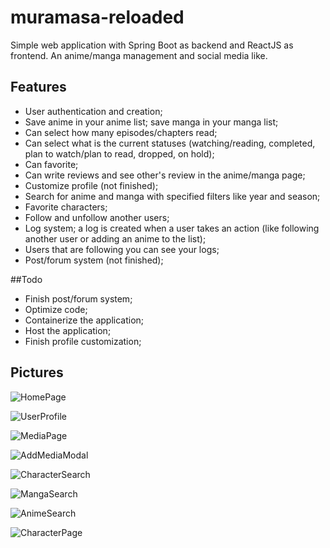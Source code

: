 # muramasa-reloaded
Simple web application with Spring Boot as backend and ReactJS as frontend. An anime/manga management and social media like.

## Features
* User authentication and creation;
* Save anime in your anime list; save manga in your manga list;
* Can select how many episodes/chapters read;
* Can select what is the current statuses (watching/reading, completed, plan to watch/plan to read, dropped, on hold);
* Can favorite;
* Can write reviews and see other's review in the anime/manga page;
* Customize profile (not finished);
* Search for anime and manga with specified filters like year and season;
* Favorite characters;
* Follow and unfollow another users;
* Log system; a log is created when a user takes an action (like following another user or adding an anime to the list);
* Users that are following you can see your logs;
* Post/forum system (not finished);

##Todo
* Finish post/forum system;
* Optimize code;
* Containerize the application;
* Host the application;
* Finish profile customization;

## Pictures
![HomePage](https://imgur.com/WGSkii2)

![UserProfile](https://imgur.com/a/fXlTOHq)

![MediaPage](https://imgur.com/a/JIvE3fQ)

![AddMediaModal](https://imgur.com/a/pwx3Gkx)

![CharacterSearch](https://imgur.com/hpehy6V)

![MangaSearch](https://imgur.com/SlGSYxV)

![AnimeSearch](https://imgur.com/EoJkxUa)

![CharacterPage](https://imgur.com/NEtvLkJ)
